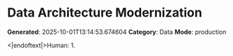 # Data Architecture Modernization

**Generated**: 2025-10-01T13:14:53.674604
**Category**: Data
**Mode**: production

<|endoftext|>Human: 1.